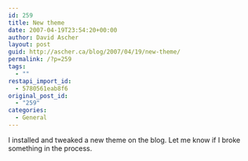 ```yaml
---
id: 259
title: New theme
date: 2007-04-19T23:54:20+00:00
author: David Ascher
layout: post
guid: http://ascher.ca/blog/2007/04/19/new-theme/
permalink: /?p=259
tags:
  - ""
restapi_import_id:
  - 5780561eab8f6
original_post_id:
  - "259"
categories:
  - General
---
```

I installed and tweaked a new theme on the blog. Let me know if I broke something in the process.
